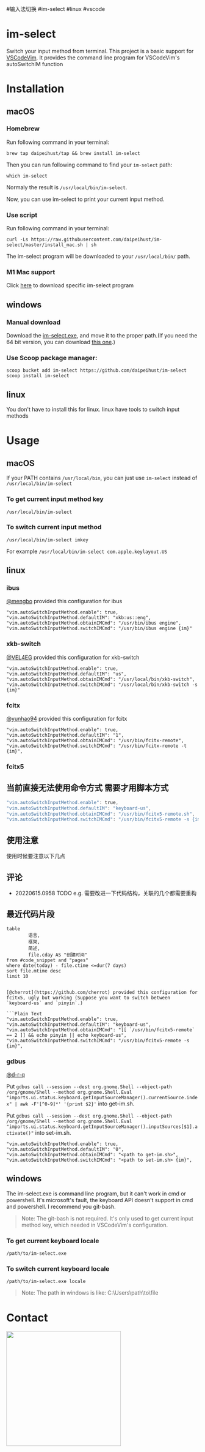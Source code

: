 #输入法切换 #im-select   #linux  #vscode
# im-select

Switch your input method from terminal. This project is a basic support for [VSCodeVim](https://github.com/VSCodeVim/Vim). It provides the command line program for VSCodeVim's autoSwitchIM function

# Installation
## macOS

### Homebrew

Run following command in your terminal:

```Shell
brew tap daipeihust/tap && brew install im-select
```

Then you can run following command to find your `im-select` path:

```Shell
which im-select
```

Normaly the result is `/usr/local/bin/im-select`.

Now, you can use im-select to print your current input method.

### Use script

Run following command in your terminal:

```Shell
curl -Ls https://raw.githubusercontent.com/daipeihust/im-select/master/install_mac.sh | sh
```

The im-select program will be downloaded to your `/usr/local/bin/` path.

### M1 Mac support

Click [here](https://github.com/daipeihust/im-select/blob/8080ad18f20218d1b6b5ef81d26cc5452d56b165/im-select-mac/out/apple/im-select) to download specific im-select program

## windows

### Manual download

Download the [im-select.exe](https://github.com/daipeihust/im-select/raw/master/im-select-win/out/x86/im-select.exe), and move it to the proper path.(If you need the 64 bit version, you can download [this one](https://github.com/daipeihust/im-select/raw/master/im-select-win/out/x64/im-select.exe).)

### Use Scoop package manager:

```Plain Text
scoop bucket add im-select https://github.com/daipeihust/im-select
scoop install im-select
```

## linux

You don't have to install this for linux. linux have tools to switch input methods

# Usage

## macOS

If your PATH contains `/usr/local/bin`, you can just use `im-select` instead of `/usr/local/bin/im-select`

### To get current input method key

```Shell
/usr/local/bin/im-select
```

### To switch current input method

```Shell
/usr/local/bin/im-select imkey
```

For example `/usr/local/bin/im-select com.apple.keylayout.US`

## linux

### ibus

[@mengbo](https://github.com/mengbo) provided this configuration for ibus

```Plain Text
"vim.autoSwitchInputMethod.enable": true,
"vim.autoSwitchInputMethod.defaultIM": "xkb:us::eng",
"vim.autoSwitchInputMethod.obtainIMCmd": "/usr/bin/ibus engine",
"vim.autoSwitchInputMethod.switchIMCmd": "/usr/bin/ibus engine {im}"
```

### xkb-switch

[@VEL4EG](https://github.com/VEL4EG) provided this configuration for xkb-switch

```Plain Text
"vim.autoSwitchInputMethod.enable": true,
"vim.autoSwitchInputMethod.defaultIM": "us",
"vim.autoSwitchInputMethod.obtainIMCmd": "/usr/local/bin/xkb-switch",
"vim.autoSwitchInputMethod.switchIMCmd": "/usr/local/bin/xkb-switch -s {im}"
```

### fcitx

[@yunhao94](https://github.com/yunhao94) provided this configuration for fcitx

```Plain Text
"vim.autoSwitchInputMethod.enable": true,
"vim.autoSwitchInputMethod.defaultIM": "1",
"vim.autoSwitchInputMethod.obtainIMCmd": "/usr/bin/fcitx-remote",
"vim.autoSwitchInputMethod.switchIMCmd": "/usr/bin/fcitx-remote -t {im}",
```

### fcitx5

## **当前直接无法使用命令方式  需要才用脚本方式** 

```Objective-C
"vim.autoSwitchInputMethod.enable": true,
"vim.autoSwitchInputMethod.defaultIM": "keyboard-us",
"vim.autoSwitchInputMethod.obtainIMCmd": "/usr/bin/fcitx5-remote.sh",
"vim.autoSwitchInputMethod.switchIMCmd": "/usr/bin/fcitx5-remote -s {im}",
```



## 使用注意
使用时候要注意以下几点

## 评论
- 20220615.0958 TODO e.g. 需要改进一下代码结构，关联的几个都需要重构

## 最近代码片段
```dataview
table
		语言,
 		框架,
		简述,
		file.cday AS "创建时间"
from #code_snippet and "pages"
where date(today) - file.ctime <=dur(7 days)
sort file.mtime desc
limit 10
```
```

[@cherrot](https://github.com/cherrot) provided this configuration for fcitx5, ugly but working (Suppose you want to switch between `keyboard-us` and `pinyin`.)

```Plain Text
"vim.autoSwitchInputMethod.enable": true,
"vim.autoSwitchInputMethod.defaultIM": "keyboard-us",
"vim.autoSwitchInputMethod.obtainIMCmd": "[[ `/usr/bin/fcitx5-remote` == 2 ]] && echo pinyin || echo keyboard-us",
"vim.autoSwitchInputMethod.switchIMCmd": "/usr/bin/fcitx5-remote -s {im}",
```

### gdbus

[@d-r-q](https://github.com/d-r-q)

Put `gdbus call --session --dest org.gnome.Shell --object-path /org/gnome/Shell --method org.gnome.Shell.Eval "imports.ui.status.keyboard.getInputSourceManager().currentSource.index" | awk -F'[^0-9]*' '{print $2}'` into get-im.sh.

Put `gdbus call --session --dest org.gnome.Shell --object-path /org/gnome/Shell --method org.gnome.Shell.Eval "imports.ui.status.keyboard.getInputSourceManager().inputSources[$1].activate()"` into set-im.sh.

```Plain Text
"vim.autoSwitchInputMethod.enable": true,
"vim.autoSwitchInputMethod.defaultIM": "0",
"vim.autoSwitchInputMethod.obtainIMCmd": "<path to get-im.sh>",
"vim.autoSwitchInputMethod.switchIMCmd": "<path to set-im.sh> {im}",
```

## windows

The im-select.exe is command line program, but it can't work in cmd or powershell. It's microsoft's fault, the keyboard API doesn't support in cmd and powershell. I recommend you git-bash.

> Note: The git-bash is not required. It's only used to get current input method key, which needed in VSCodeVim's configuration.

### To get current keyboard locale

```Shell
/path/to/im-select.exe
```

### To switch current keyboard locale

```Shell
/path/to/im-select.exe locale
```

> Note: The path in windows is like: C:\Users\path\to\file

# Contact

<div align="left">
    <img src="contact_me.jpeg" height="300">
</div>

